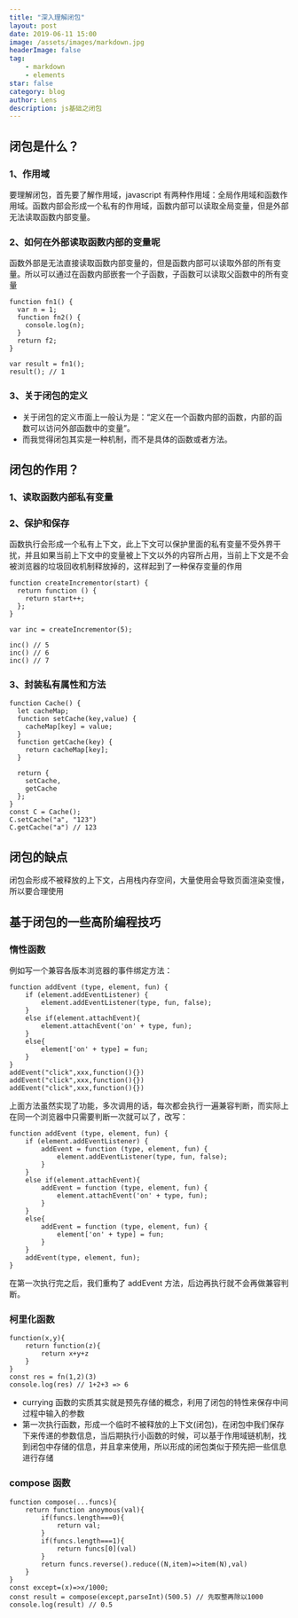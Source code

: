 ```yaml
---
title: "深入理解闭包"
layout: post
date: 2019-06-11 15:00
image: /assets/images/markdown.jpg
headerImage: false
tag:
    - markdown
    - elements
star: false
category: blog
author: Lens
description: js基础之闭包
---
```


## 闭包是什么？

### 1、作用域

要理解闭包，首先要了解作用域，javascript 有两种作用域：全局作用域和函数作用域。函数内部会形成一个私有的作用域，函数内部可以读取全局变量，但是外部无法读取函数内部变量。

### 2、如何在外部读取函数内部的变量呢

函数外部是无法直接读取函数内部变量的，但是函数内部可以读取外部的所有变量。所以可以通过在函数内部嵌套一个子函数，子函数可以读取父函数中的所有变量

```
function fn1() {
  var n = 1;
  function fn2() {
    console.log(n);
  }
  return f2;
}

var result = fn1();
result(); // 1
```

### 3、关于闭包的定义

-   关于闭包的定义市面上一般认为是：“定义在一个函数内部的函数，内部的函数可以访问外部函数中的变量”。
-   而我觉得闭包其实是一种机制，而不是具体的函数或者方法。

## 闭包的作用？

### 1、读取函数内部私有变量

### 2、保护和保存

函数执行会形成一个私有上下文，此上下文可以保护里面的私有变量不受外界干扰，并且如果当前上下文中的变量被上下文以外的内容所占用，当前上下文是不会被浏览器的垃圾回收机制释放掉的，这样起到了一种保存变量的作用

```
function createIncrementor(start) {
  return function () {
    return start++;
  };
}

var inc = createIncrementor(5);

inc() // 5
inc() // 6
inc() // 7
```

### 3、封装私有属性和方法

```
function Cache() {
  let cacheMap;
  function setCache(key,value) {
    cacheMap[key] = value;
  }
  function getCache(key) {
    return cacheMap[key];
  }

  return {
    setCache,
    getCache
  };
}
const C = Cache();
C.setCache("a", "123")
C.getCache("a") // 123
```

## 闭包的缺点

闭包会形成不被释放的上下文，占用栈内存空间，大量使用会导致页面渲染变慢，所以要合理使用

## 基于闭包的一些高阶编程技巧

### 惰性函数

例如写一个兼容各版本浏览器的事件绑定方法：

```
function addEvent (type, element, fun) {
    if (element.addEventListener) {
        element.addEventListener(type, fun, false);
    }
    else if(element.attachEvent){
        element.attachEvent('on' + type, fun);
    }
    else{
        element['on' + type] = fun;
    }
}
addEvent("click",xxx,function(){})
addEvent("click",xxx,function(){})
addEvent("click",xxx,function(){})
```

上面方法虽然实现了功能，多次调用的话，每次都会执行一遍兼容判断，而实际上在同一个浏览器中只需要判断一次就可以了，改写：

```
function addEvent (type, element, fun) {
    if (element.addEventListener) {
        addEvent = function (type, element, fun) {
            element.addEventListener(type, fun, false);
        }
    }
    else if(element.attachEvent){
        addEvent = function (type, element, fun) {
            element.attachEvent('on' + type, fun);
        }
    }
    else{
        addEvent = function (type, element, fun) {
            element['on' + type] = fun;
        }
    }
    addEvent(type, element, fun);
}
```

在第一次执行完之后，我们重构了 addEvent 方法，后边再执行就不会再做兼容判断。

### 柯里化函数

```
function(x,y){
    return function(z){
        return x+y+z
    }
}
const res = fn(1,2)(3)
console.log(res) // 1+2+3 => 6
```

-   currying 函数的实质其实就是预先存储的概念，利用了闭包的特性来保存中间过程中输入的参数
-   第一次执行函数，形成一个临时不被释放的上下文(闭包)，在闭包中我们保存下来传递的参数信息，当后期执行小函数的时候，可以基于作用域链机制，找到闭包中存储的信息，并且拿来使用，所以形成的闭包类似于预先把一些信息进行存储

### compose 函数

```
function compose(...funcs){
    return function anoymous(val){
        if(funcs.length===0){
            return val;
        }
        if(funcs.length===1){
            return funcs[0](val)
        }
        return funcs.reverse().reduce((N,item)=>item(N),val)
    }
}
const except=(x)=>x/1000;
const result = compose(except,parseInt)(500.5) // 先取整再除以1000
console.log(result) // 0.5
```

